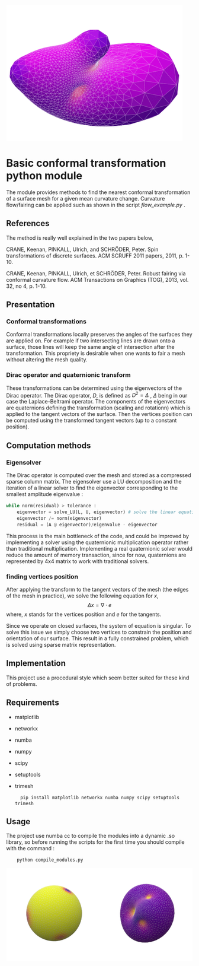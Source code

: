 ![example of flow](animation_crop.gif)
# Basic conformal transformation python module  

The module provides methods to find the nearest conformal transformation of a surface mesh for a given mean curvature change.
Curvature flow/fairing can be applied such as shown in the script *flow_example.py* .

## References
The method is really well explained in the two papers below,

CRANE, Keenan, PINKALL, Ulrich, and SCHRÖDER, Peter. Spin transformations of discrete surfaces. ACM SCRUFF 2011 papers, 2011, p. 1-10.

CRANE, Keenan, PINKALL, Ulrich, et SCHRÖDER, Peter. Robust fairing via conformal curvature flow. ACM Transactions on Graphics (TOG), 2013, vol. 32, no 4, p. 1-10.

## Presentation
### Conformal transformations
Conformal transformations locally preserves the angles of the surfaces they are applied on. 
For example if two intersecting lines are drawn onto a surface, those lines will keep the same angle of intersection after the transformation.
This propriety is desirable when one wants to fair a mesh without altering the mesh quality.

### Dirac operator and quaternionic transform
These transformations can be determined using the eigenvectors of the Dirac operator.
The Dirac operator, $D$, is defined as $D^2 = \Delta$ , $\Delta$ being in our case the Laplace-Beltrami operator.
The components of the eigenvectors are quaternions defining the transformation (scaling and rotationn) which is applied to the tangent vectors of the surface.
Then the vertices position can be computed using the transformed tangent vectors (up to a constant position).

## Computation methods
### Eigensolver
The Dirac operator is computed over the mesh and stored as a compressed sparse column matrix.
The eigensolver use a LU decomposition and the iteration of a linear solver to find the eigenvector corresponding to the smallest amplitude eigenvalue :
```py
while norm(residual) > tolerance :
    eigenvector = solve_LU(L, U, eigenvector) # solve the linear equation LU x = eigenvector
    eigenvector /= norm(eigenvector)
    residual = (A @ eigenvector)/eigenvalue - eigenvector 
```

This process is the main bottleneck of the code, and could be improved by implementing a solver using the quaternionic multiplication operator rather than traditional multiplication.
Implementing a real quaternionic solver would reduce the amount of memory transaction, since for now, quaternions are represented by 4x4 matrix to work with traditional solvers. 

### finding vertices position
After applying the transform to the tangent vectors of the mesh (the edges of the mesh in practice),
we solve the following equation for $x$, 
$$\Delta x = \nabla \cdot e$$
where, $x$ stands for the vertices position and $e$ for the tangents.

Since we operate on closed surfaces, the system of equation is singular.
To solve this issue we simply choose two vertices to constrain the position and orientation of our surface.
This result in a fully constrained problem, which is solved using sparse matrix representation.
## Implementation
This project use a procedural style which seem better suited for these kind of problems. 

## Requirements
- matplotlib
- networkx
- numba
- numpy
- scipy
- setuptools
- trimesh

        pip install matplotlib networkx numba numpy scipy setuptools trimesh


## Usage
The project use numba cc to compile the modules into a dynamic .so library, 
so before running the scripts for the first time you should compile with the command :
        
        python compile_modules.py

![example](ballfig.png)

